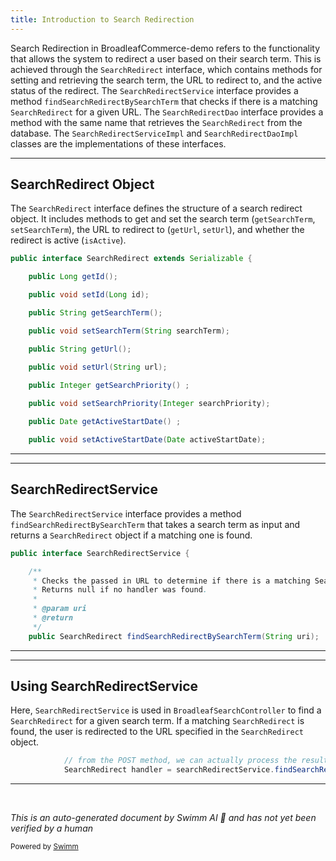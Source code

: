 ```yaml
---
title: Introduction to Search Redirection
---
```

Search Redirection in BroadleafCommerce-demo refers to the functionality that allows the system to redirect a user based on their search term. This is achieved through the `SearchRedirect` interface, which contains methods for setting and retrieving the search term, the URL to redirect to, and the active status of the redirect. The `SearchRedirectService` interface provides a method `findSearchRedirectBySearchTerm` that checks if there is a matching `SearchRedirect` for a given URL. The `SearchRedirectDao` interface provides a method with the same name that retrieves the `SearchRedirect` from the database. The `SearchRedirectServiceImpl` and `SearchRedirectDaoImpl` classes are the implementations of these interfaces.

<SwmSnippet path="/core/broadleaf-framework/src/main/java/org/broadleafcommerce/core/search/redirect/domain/SearchRedirect.java" line="23">

---

## SearchRedirect Object

The `SearchRedirect` interface defines the structure of a search redirect object. It includes methods to get and set the search term (`getSearchTerm`, `setSearchTerm`), the URL to redirect to (`getUrl`, `setUrl`), and whether the redirect is active (`isActive`).

```java
public interface SearchRedirect extends Serializable {

    public Long getId();

    public void setId(Long id);

    public String getSearchTerm();

    public void setSearchTerm(String searchTerm);

    public String getUrl();

    public void setUrl(String url);

    public Integer getSearchPriority() ;
    
    public void setSearchPriority(Integer searchPriority);

    public Date getActiveStartDate() ;

    public void setActiveStartDate(Date activeStartDate);
```

---

</SwmSnippet>

<SwmSnippet path="/core/broadleaf-framework/src/main/java/org/broadleafcommerce/core/search/redirect/service/SearchRedirectService.java" line="26">

---

## SearchRedirectService

The `SearchRedirectService` interface provides a method `findSearchRedirectBySearchTerm` that takes a search term as input and returns a `SearchRedirect` object if a matching one is found.

```java
public interface SearchRedirectService {

    /**
     * Checks the passed in URL to determine if there is a matching SearchRedirect.
     * Returns null if no handler was found.
     * 
     * @param uri
     * @return
     */
    public SearchRedirect findSearchRedirectBySearchTerm(String uri);
```

---

</SwmSnippet>

<SwmSnippet path="/core/broadleaf-framework-web/src/main/java/org/broadleafcommerce/core/web/controller/catalog/BroadleafSearchController.java" line="105">

---

## Using SearchRedirectService

Here, `SearchRedirectService` is used in `BroadleafSearchController` to find a `SearchRedirect` for a given search term. If a matching `SearchRedirect` is found, the user is redirected to the URL specified in the `SearchRedirect` object.

```java
            // from the POST method, we can actually process the results
            SearchRedirect handler = searchRedirectService.findSearchRedirectBySearchTerm(query);
```

---

</SwmSnippet>

&nbsp;

*This is an auto-generated document by Swimm AI 🌊 and has not yet been verified by a human*

<SwmMeta version="3.0.0" repo-id="Z2l0aHViJTNBJTNBQnJvYWRsZWFmQ29tbWVyY2UtZGVtbyUzQSUzQWdpbGFkbmF2b3Q=" repo-name="BroadleafCommerce-demo" doc-type="overview"><sup>Powered by [Swimm](/)</sup></SwmMeta>
